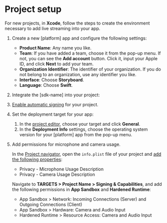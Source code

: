 # Project setup

For new projects, in **Xcode**, follow the steps to create the environment necessary to add live streaming into your app.

1. Create a new [platform] app and configure the following settings:

    - **Product Name**: Any name you like.
    - **Team**: If you have added a team, choose it from the pop-up menu. If not, you can see the **Add account** button. Click it, input your Apple ID, and click **Next** to add your team.
    - **Organization Identifier**: The identifier of your organization. If you do not belong to an organization, use any identifier you like.
    - **Interface**: Choose **Storyboard**.
    - **Language**: Choose **Swift**.

2. Integrate the [sdk-name] into your project:

<p props="ios" conref="conref/integrate-the-sdk-apple.dita#integrate-the-sdk/swift-package"></p>
<p props="mac" conref="conref/integrate-the-sdk-apple.dita#integrate-the-sdk/cocoapods"></p>

3. [Enable automatic signing](https://help.apple.com/xcode/mac/current/#/dev23aab79b4) for your project.
4. Set the deployment target for your app:
    1. In the [project editor](https://help.apple.com/xcode/mac/current/#/devdab46c612), choose your target and click **General**.
    2. In the **Deployment Info** settings, choose the operating system version for your [platform] app from the pop-up menu.
5. Add permissions for microphone and camera usage.

    In the [Project navigator](https://help.apple.com/xcode/mac/current/#/dev7d7220fbb), open the `info.plist` file of your project and [add the following properties](https://help.apple.com/xcode/mac/current/#/dev3f399a2a6):

    - Privacy - Microphone Usage Description
    - Privacy - Camera Usage Description

    <p props="mac">Navigate to <b>TARGETS &gt; Project Name &gt; Signing & Capabilities</b>, and add the following permissions in <b>App Sandbox</b> and <b>Hardened Runtime</b>:
    <ul props="mac">
    <li>App Sandbox &gt; Network: Incoming Connections (Server) and Outgoing Connections (Client)</li>
    <li>App Sandbox &gt; Hardware: Camera and Audio Input</li>
    <li>Hardened Runtime &gt; Resource Access: Camera and Audio Input</li>
    </p>
